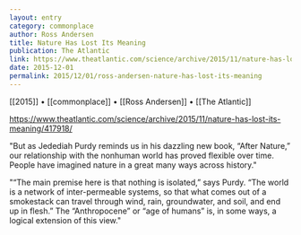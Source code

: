 ```yaml
---
layout: entry
category: commonplace
author: Ross Andersen
title: Nature Has Lost Its Meaning
publication: The Atlantic
link: https://www.theatlantic.com/science/archive/2015/11/nature-has-lost-its-meaning/417918/
date: 2015-12-01
permalink: 2015/12/01/ross-andersen-nature-has-lost-its-meaning
---
```


[[2015]] • [[commonplace]] • [[Ross Andersen]] • [[The Atlantic]]

https://www.theatlantic.com/science/archive/2015/11/nature-has-lost-its-meaning/417918/

"But as Jedediah Purdy reminds us in his dazzling new book, “After Nature,” our relationship with the nonhuman world has proved flexible over time. People have imagined nature in a great many ways across history."
 
"“The main premise here is that nothing is isolated,” says Purdy. “The world is a network of inter-permeable systems, so that what comes out of a smokestack can travel through wind, rain, groundwater, and soil, and end up in flesh.” The “Anthropocene” or “age of humans” is, in some ways, a logical extension of this view."
